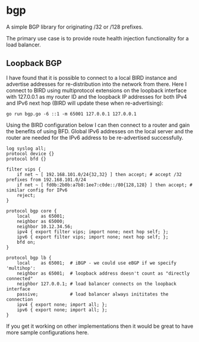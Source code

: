 # bgp

A simple BGP library for originating /32 or /128 prefixes.

The primary use case is to provide route health injection functionality for a load balancer.

## Loopback BGP

I have found that it is possible to connect to a local BIRD instance
and advertise addresses for re-distribution into the network from
there. Here I connect to BIRD using multiprotocol extensions on the
loopback interface with 127.0.0.1 as my router ID and the loopback IP
addresses for both IPv4 and IPv6 next hop (BIRD will update these when
re-advertising):

`go run bgp.go -6 ::1 -m 65001 127.0.0.1 127.0.0.1`

Using the BIRD configuration below I can then connect to a router and
gain the benefits of using BFD. Global IPv6 addresses on the local
server and the router are needed for the IPv6 address to be
re-advertised successfully.

```
log syslog all;
protocol device {}
protocol bfd {}

filter vips {
    if net ~ [ 192.168.101.0/24{32,32} ] then accept; # accept /32 prefixes from 192.168.101.0/24
    if net ~ [ fd0b:2b0b:a7b8:1ee7:c0de::/80{128,128} ] then accept; # similar config for IPv6
    reject;
}

protocol bgp core {
    local    as 65001;
    neighbor as 65000;
    neighbor 10.12.34.56;
    ipv4 { export filter vips; import none; next hop self; };
    ipv6 { export filter vips; import none; next hop self; };
    bfd on;
}

protocol bgp lb {
    local    as 65001;  # iBGP - we could use eBGP if we specify 'multihop':
    neighbor as 65001;  # loopback address doesn't count as "directly connected"
    neighbor 127.0.0.1; # load balancer connects on the loopback interface
    passive;            # load balancer always inititates the connection
    ipv4 { export none; import all; };
    ipv6 { export none;	import all; };
}
```

If you get it working on other implementations then it would be great
to have more sample configurations here.
